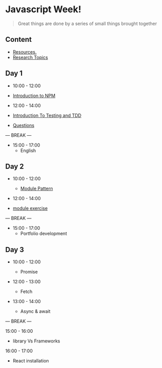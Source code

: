 
# Javascript  Week!

> Great things are done by a series of small things brought together

  

## Content

  


- [Resources.](./resources.md)
- [Research Topics](./research-topics.md)

  

  

## Day 1

  

- 10:00 - 12:00
 - [Introduction to NPM](./introNPM.md) 

- 12:00 - 14:00
 - [Introduction To Testing and TDD](./testing.md)
 - [Questions](./question.md)

— BREAK —

- 15:00 - 17:00
  - English


## Day 2
 
- 10:00 - 12:00
  -  [Module Pattern](./module.md)
 
- 12:00 - 14:00
 - [module exercise](https://github.com/KYTC-Front-End/module-ex)

— BREAK —

- 15:00 - 17:00
  - Portfolio development 


## Day 3
 
- 10:00 - 12:00
  - Promise

- 12:00 - 13:00 
    -  Fetch

- 13:00 - 14:00 
    -  Async & await

— BREAK —

15:00 - 16:00 
  -  library Vs Frameworks

16:00 - 17:00 
  -  React installation 







